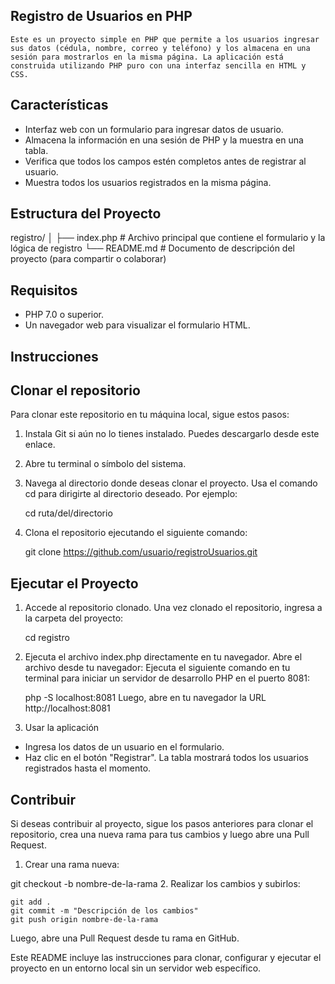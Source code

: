## Registro de Usuarios en PHP
    Este es un proyecto simple en PHP que permite a los usuarios ingresar sus datos (cédula, nombre, correo y teléfono) y los almacena en una sesión para mostrarlos en la misma página. La aplicación está construida utilizando PHP puro con una interfaz sencilla en HTML y CSS.

## Características
- Interfaz web con un formulario para ingresar datos de usuario.
- Almacena la información en una sesión de PHP y la muestra en una tabla.
- Verifica que todos los campos estén completos antes de registrar al usuario.
- Muestra todos los usuarios registrados en la misma página.
## Estructura del Proyecto

registro/
│
├── index.php          # Archivo principal que contiene el formulario y la lógica de registro
└── README.md             # Documento de descripción del proyecto (para compartir o colaborar)
## Requisitos
- PHP 7.0 o superior.
- Un navegador web para visualizar el formulario HTML.
## Instrucciones
  
##  Clonar el repositorio
Para clonar este repositorio en tu máquina local, sigue estos pasos:
1. Instala Git si aún no lo tienes instalado. Puedes descargarlo desde este enlace.
2. Abre tu terminal o símbolo del sistema.
3. Navega al directorio donde deseas clonar el proyecto. Usa el comando cd para dirigirte al directorio deseado. Por ejemplo:

    cd ruta/del/directorio
4. Clona el repositorio ejecutando el siguiente comando:

    git clone https://github.com/usuario/registroUsuarios.git
##  Ejecutar el Proyecto
1. Accede al repositorio clonado. Una vez clonado el repositorio, ingresa a la carpeta del proyecto:

    cd registro
2. Ejecuta el archivo index.php directamente en tu navegador. Abre el archivo desde tu navegador:
Ejecuta el siguiente comando en tu terminal para iniciar un servidor de desarrollo PHP en el puerto 8081:

    php -S localhost:8081
Luego, abre en tu navegador la URL http://localhost:8081

3. Usar la aplicación
-  Ingresa los datos de un usuario en el formulario.
-  Haz clic en el botón "Registrar".
La tabla mostrará todos los usuarios registrados hasta el momento.
## Contribuir
Si deseas contribuir al proyecto, sigue los pasos anteriores para clonar el repositorio, crea una nueva rama para tus cambios y luego abre una Pull Request.

1. Crear una rama nueva:

git checkout -b nombre-de-la-rama
2. Realizar los cambios y subirlos:

    git add .
    git commit -m "Descripción de los cambios"
    git push origin nombre-de-la-rama
Luego, abre una Pull Request desde tu rama en GitHub.

Este README incluye las instrucciones para clonar, configurar y ejecutar el proyecto en un entorno local sin un servidor web específico.